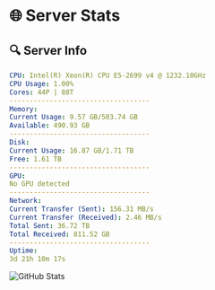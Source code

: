 # 🌐 Server Stats
## 🔍 Server Info
```yaml
CPU: Intel(R) Xeon(R) CPU E5-2699 v4 @ 1232.10GHz
CPU Usage: 1.00%
Cores: 44P | 88T
-----------------------------------
Memory:
Current Usage: 9.57 GB/503.74 GB
Available: 490.93 GB
-----------------------------------
Disk:
Current Usage: 16.87 GB/1.71 TB
Free: 1.61 TB
-----------------------------------
GPU:
No GPU detected
-----------------------------------
Network:
Current Transfer (Sent): 156.31 MB/s
Current Transfer (Received): 2.46 MB/s
Total Sent: 36.72 TB
Total Received: 811.52 GB
-----------------------------------
Uptime:
3d 21h 10m 17s
```
![GitHub Stats](https://img.shields.io/badge/Updated-2025-02-11_19:53:35-blue)
